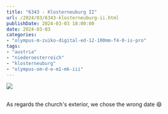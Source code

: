 ```yaml
---
title: "6343 - Klosterneuburg II"
url: /2024/03/6343-klosterneuburg-ii.html
publishDate: 2024-03-03 18:00:00
date: 2024-03-03
categories:
- "olympus-m-zuiko-digital-ed-12-100mm-f4-0-is-pro"
tags:
- "austria"
- "niederoesterreich"
- "klosterneuburg"
- "olympus-om-d-e-m1-mk-iii"
---
```

<div class="container">
<div class="center"><a target="_blank" href="https://d25zfm9zpd7gm5.cloudfront.net/1200x1200/2020/20200806_131115_lr.jpg"><img class="webfeedsFeaturedVisual" src="https://d25zfm9zpd7gm5.cloudfront.net/0600x0600/2020/20200806_131115_lr.jpg" /></a></div>
</div>
<br />

As regards the church's exterior, we chose the wrong date :smile:
